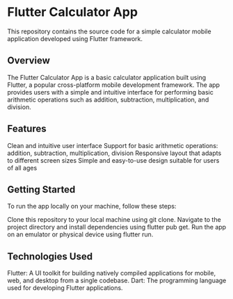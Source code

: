 # Flutter Calculator App
This repository contains the source code for a simple calculator mobile application developed using Flutter framework.

## Overview
The Flutter Calculator App is a basic calculator application built using Flutter, a popular cross-platform mobile development framework. The app provides users with a simple and intuitive interface for performing basic arithmetic operations such as addition, subtraction, multiplication, and division.

## Features
Clean and intuitive user interface
Support for basic arithmetic operations: addition, subtraction, multiplication, division
Responsive layout that adapts to different screen sizes
Simple and easy-to-use design suitable for users of all ages

## Getting Started
To run the app locally on your machine, follow these steps:

Clone this repository to your local machine using git clone.
Navigate to the project directory and install dependencies using flutter pub get.
Run the app on an emulator or physical device using flutter run.

## Technologies Used
Flutter: A UI toolkit for building natively compiled applications for mobile, web, and desktop from a single codebase.
Dart: The programming language used for developing Flutter applications.

